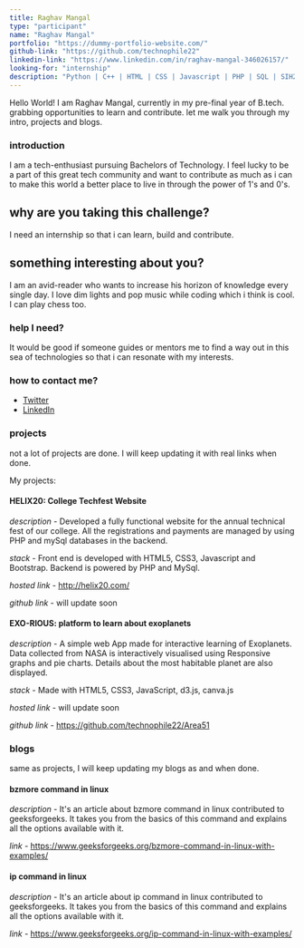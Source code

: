 ```yaml
---
title: Raghav Mangal
type: "participant"
name: "Raghav Mangal"
portfolio: "https://dummy-portfolio-website.com/"
github-link: "https://github.com/technophile22"
linkedin-link: "https://www.linkedin.com/in/raghav-mangal-346026157/"
looking-for: "internship"
description: "Python | C++ | HTML | CSS | Javascript | PHP | SQL | SIH2020 Finalist | Tech-enthusiast"
---
```


Hello World! I am Raghav Mangal, currently in my pre-final year of B.tech. grabbing opportunities to learn and contribute. let me walk you through my intro, projects and blogs.

### introduction

I am a tech-enthusiast pursuing Bachelors of Technology. I feel lucky to be a part of this great tech community and want to contribute as much as i can to make this world a better place to live in through the power of 1's and 0's.

## why are you taking this challenge?

I need an internship so that i can learn, build and contribute.

## something interesting about you?

I am an avid-reader who wants to increase his horizon of knowledge every single day. I love dim lights and pop music while coding which i think is cool. I can play chess too. 

### help I need?

It would be good if someone guides or mentors me to find a way out in this sea of technologies so that i can resonate with my interests.

### how to contact me?


- [Twitter](https://twitter.com/Raghavmangal22)
- [LinkedIn](https://www.linkedin.com/in/raghav-mangal-346026157/)

### projects

not a lot of projects are done. I will keep updating it with real links when done.

My projects:

#### HELIX20: College Techfest Website

_description_ - Developed a fully functional website for the annual technical fest of our college. All the registrations and payments are managed by using PHP and mySql databases in the backend.

_stack_ - Front end is developed with HTML5, CSS3, Javascript and Bootstrap. Backend is powered by PHP and MySql.

_hosted link_ - http://helix20.com/

_github link_ - will update soon 


#### EXO-RIOUS: platform to learn about exoplanets

_description_ - A simple web App made for interactive learning of Exoplanets. Data collected from NASA is interactively visualised using Responsive graphs and pie charts. Details about the most habitable planet are also displayed. 

_stack_ - Made with HTML5, CSS3, JavaScript, d3.js, canva.js

_hosted link_ - will update soon 

_github link_ - https://github.com/technophile22/Area51


### blogs

same as projects, I will keep updating my blogs as and when done.

#### bzmore command in linux

_description_ - It's an article about bzmore command in linux contributed to geeksforgeeks. It takes you from the basics of this command and explains all the options available with it.

_link_ - https://www.geeksforgeeks.org/bzmore-command-in-linux-with-examples/


#### ip command in linux

_description_ - It's an article about ip command in linux contributed to geeksforgeeks. It takes you from the basics of this command and explains all the options available with it.

_link_ - https://www.geeksforgeeks.org/ip-command-in-linux-with-examples/

